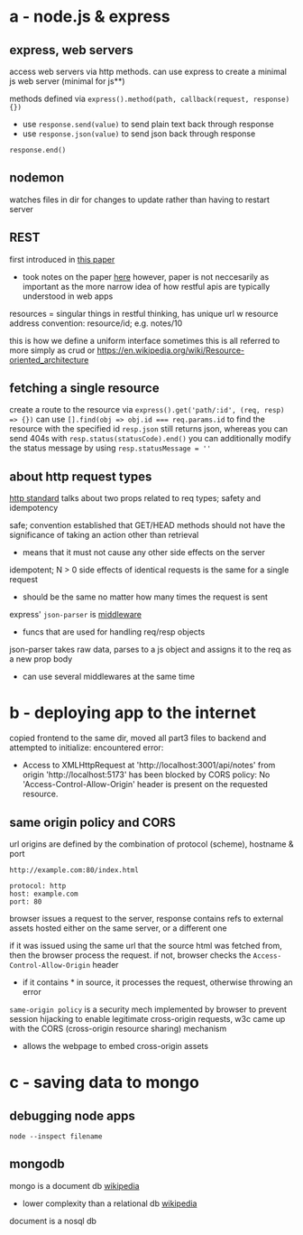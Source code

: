 # a - node.js & express

## express, web servers

access web servers via http methods. can use express to create a minimal js web server (minimal for js**)

methods defined via `express().method(path, callback(request, response){})`
- use `response.send(value)` to send plain text back through response
- use `response.json(value)` to send json back through response

`response.end()`

## nodemon

watches files in dir for changes to update rather than having to restart server

## REST

first introduced in [this paper](https://ics.uci.edu/~fielding/pubs/dissertation/rest_arch_style.htm)
- took notes on the paper [here](https://github.com/samjtro/zets/tree/main/rest/2024/0810155149-dissertation/README.md)
however, paper is not neccesarily as important as the more narrow idea of how restful apis are typically understood in web apps

resources = singular things in restful thinking, has unique url w resource address
convention: resource/id; e.g. notes/10

this is how we define a uniform interface
sometimes this is all referred to more simply as crud or https://en.wikipedia.org/wiki/Resource-oriented_architecture

## fetching a single resource

create a route to the resource via `express().get('path/:id', (req, resp) => {})`
can use `[].find(obj => obj.id === req.params.id` to find the resource with the specified id
`resp.json` still returns json, whereas you can send 404s with `resp.status(statusCode).end()`
you can additionally modify the status message by using `resp.statusMessage = ''`

## about http request types

[http standard](https://www.rfc-editor.org/rfc/rfc9110.html#name-common-method-properties) talks about two props related to req types; safety and idempotency

safe; convention established that GET/HEAD methods should not have the significance of taking an action other than retrieval
- means that it must not cause any other side effects on the server

idempotent; N > 0 side effects of identical requests is the same for a single request
- should be the same no matter how many times the request is sent

express' `json-parser` is [middleware](https://expressjs.com/en/guide/using-middleware.html)
- funcs that are used for handling req/resp objects

json-parser takes raw data, parses to a js object and assigns it to the req as a new prop body
- can use several middlewares at the same time

# b - deploying app to the internet

copied frontend to the same dir, moved all part3 files to backend and attempted to initialize: encountered error:
- Access to XMLHttpRequest at 'http://localhost:3001/api/notes' from origin 'http://localhost:5173' has been blocked by CORS policy: No 'Access-Control-Allow-Origin' header is present on the requested resource.

## same origin policy and CORS

url origins are defined by the combination of protocol (scheme), hostname & port

```
http://example.com:80/index.html

protocol: http
host: example.com
port: 80
```

browser issues a request to the server, response contains refs to external assets hosted either on the same server, or a different one

if it was issued using the same url that the source html was fetched from, then the browser process the request. if not, browser checks the `Access-Control-Allow-Origin` header
- if it contains * in source, it processes the request, otherwise throwing an error

`same-origin policy` is a security mech implemented by browser to prevent session hijacking
to enable legitimate cross-origin requests, w3c came up with the CORS (cross-origin resource sharing) mechanism
- allows the webpage to embed cross-origin assets

# c - saving data to mongo

## debugging node apps

`node --inspect filename`

## mongodb

mongo is a document db [wikipedia](https://en.wikipedia.org/wiki/Document-oriented_database)
- lower complexity than a relational db [wikipedia](https://en.wikipedia.org/wiki/Relational_database)

document is a nosql db
